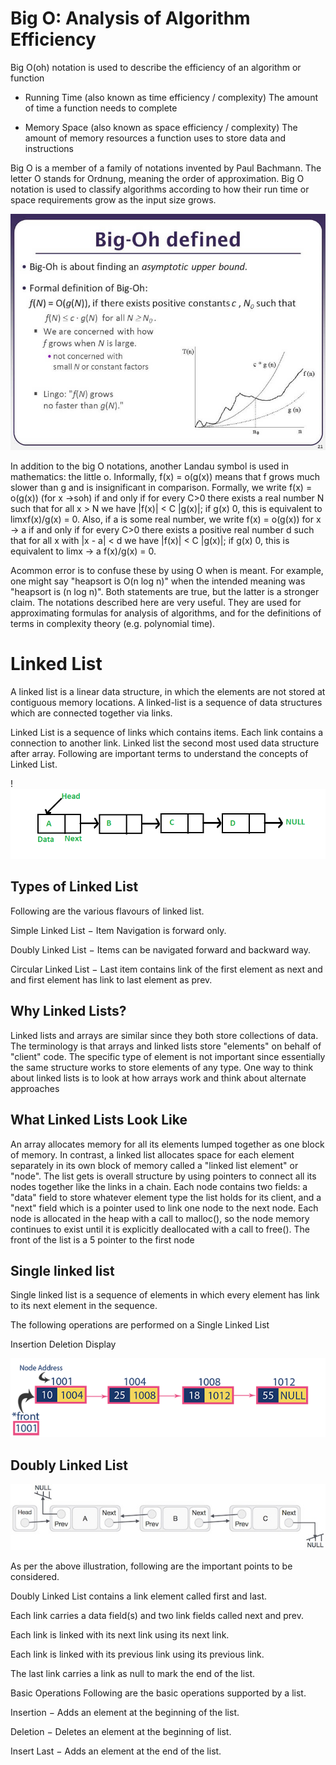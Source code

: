 # Big O: Analysis of Algorithm Efficiency
Big O(oh) notation is used to describe the efficiency of an algorithm or function

- Running Time (also known as time efficiency / complexity)
The amount of time a function needs to complete

- Memory Space (also known as space efficiency / complexity)
The amount of memory resources a function uses to store data and instructions

Big O is a member of a family of notations invented by Paul Bachmann. The letter O stands for Ordnung, meaning the order of approximation. Big O notation is used to classify algorithms according to how their run time or space requirements grow as the input size grows.

![bigO](./big%20o.jpg)


In addition to the big O notations, another Landau symbol is used in mathematics: the
little o. Informally, f(x) = o(g(x)) means that f grows much slower than g and is
insignificant in comparison.
Formally, we write f(x) = o(g(x)) (for x ->soh) if and only if for every C>0 there exists a
real number N such that for all x > N we have |f(x)| < C |g(x)|; if g(x) 0, this is
equivalent to limxf(x)/g(x) = 0.
Also, if a is some real number, we write f(x) = o(g(x)) for x -> a if and only if for every
C>0 there exists a positive real number d such that for all x with |x - a| < d
we have |f(x)| < C |g(x)|; if g(x) 0, this is equivalent to limx -> a f(x)/g(x) = 0.


 Acommon error is to confuse these by using O when  is meant. For example, one might
say "heapsort is O(n log n)" when the intended meaning was "heapsort is (n log n)".
Both statements are true, but the latter is a stronger claim.
The notations described here are very useful. They are used for approximating formulas
for analysis of algorithms, and for the definitions of terms in complexity theory (e.g.
polynomial time).



# Linked List
A linked list is a linear data structure, in which the elements are not stored at contiguous memory locations.
A linked-list is a sequence of data structures which are connected together via links.

Linked List is a sequence of links which contains items. Each link contains a connection to another link. Linked list the second most used data structure after array. Following are important terms to understand the concepts of Linked List.

!![linkedlist](./Linkedlist%20(1).png)

## Types of Linked List
Following are the various flavours of linked list.

Simple Linked List − Item Navigation is forward only.

Doubly Linked List − Items can be navigated forward and backward way.

Circular Linked List − Last item contains link of the first element as next and and first element has link to last element as prev.




## Why Linked Lists?
Linked lists and arrays are similar since they both store collections of data. The
terminology is that arrays and linked lists store "elements" on behalf of "client" code. The
specific type of element is not important since essentially the same structure works to
store elements of any type. One way to think about linked lists is to look at how arrays
work and think about alternate approaches

## What Linked Lists Look Like
An array allocates memory for all its elements lumped together as one block of memory.
In contrast, a linked list allocates space for each element separately in its own block of
memory called a "linked list element" or "node". The list gets is overall structure by using
pointers to connect all its nodes together like the links in a chain.
Each node contains two fields: a "data" field to store whatever element type the list holds
for its client, and a "next" field which is a pointer used to link one node to the next node.
Each node is allocated in the heap with a call to malloc(), so the node memory continues
to exist until it is explicitly deallocated with a call to free(). The front of the list is a
5
pointer to the first node

##  Single linked list
Single linked list is a sequence of elements in which every element has link to its next element in the sequence.

The following operations are performed on a Single Linked List

Insertion
Deletion
Display

![list](./Linked_List_Example.png)

## Doubly Linked List
![double](./doubly_linked_list.jpg)


As per the above illustration, following are the important points to be considered.

Doubly Linked List contains a link element called first and last.

Each link carries a data field(s) and two link fields called next and prev.

Each link is linked with its next link using its next link.

Each link is linked with its previous link using its previous link.

The last link carries a link as null to mark the end of the list.

Basic Operations
Following are the basic operations supported by a list.

Insertion − Adds an element at the beginning of the list.

Deletion − Deletes an element at the beginning of  list.

Insert Last − Adds an element at the end of the list.